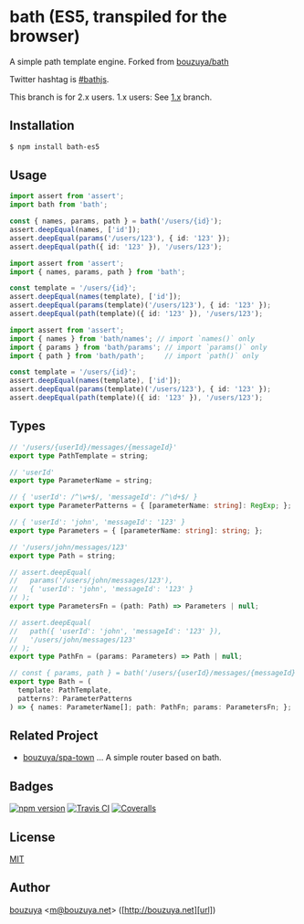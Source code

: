 # bath (ES5, transpiled for the browser)

A simple path template engine. Forked from [bouzuya/bath](https://github.com/bouzuya/bath)

Twitter hashtag is [#bathjs](https://twitter.com/hashtag/bathjs).

This branch is for 2.x users. 1.x users: See [1.x](/../../tree/1.x) branch.

## Installation

```bash
$ npm install bath-es5
```

## Usage

```ts
import assert from 'assert';
import bath from 'bath';

const { names, params, path } = bath('/users/{id}');
assert.deepEqual(names, ['id']);
assert.deepEqual(params('/users/123'), { id: '123' });
assert.deepEqual(path({ id: '123' }), '/users/123');
```

```ts
import assert from 'assert';
import { names, params, path } from 'bath';

const template = '/users/{id}';
assert.deepEqual(names(template), ['id']);
assert.deepEqual(params(template)('/users/123'), { id: '123' });
assert.deepEqual(path(template)({ id: '123' }), '/users/123');
```

```ts
import assert from 'assert';
import { names } from 'bath/names'; // import `names()` only
import { params } from 'bath/params'; // import `params()` only
import { path } from 'bath/path';     // import `path()` only

const template = '/users/{id}';
assert.deepEqual(names(template), ['id']);
assert.deepEqual(params(template)('/users/123'), { id: '123' });
assert.deepEqual(path(template)({ id: '123' }), '/users/123');
```

## Types

```ts
// '/users/{userId}/messages/{messageId}'
export type PathTemplate = string;

// 'userId'
export type ParameterName = string;

// { 'userId': /^\w+$/, 'messageId': /^\d+$/ }
export type ParameterPatterns = { [parameterName: string]: RegExp; };

// { 'userId': 'john', 'messageId': '123' }
export type Parameters = { [parameterName: string]: string; };

// '/users/john/messages/123'
export type Path = string;

// assert.deepEqual(
//   params('/users/john/messages/123'),
//   { 'userId': 'john', 'messageId': '123' }
// );
export type ParametersFn = (path: Path) => Parameters | null;

// assert.deepEqual(
//   path({ 'userId': 'john', 'messageId': '123' }),
//   '/users/john/messages/123'
// );
export type PathFn = (params: Parameters) => Path | null;

// const { params, path } = bath('/users/{userId}/messages/{messageId}')
export type Bath = (
  template: PathTemplate,
  patterns?: ParameterPatterns
) => { names: ParameterName[]; path: PathFn; params: ParametersFn; };
```

## Related Project

- [bouzuya/spa-town][] ... A simple router based on bath.

[bouzuya/spa-town]: https://github.com/bouzuya/spa-town

## Badges

[![npm version][npm-badge-url]][npm-url]
[![Travis CI][travisci-badge-url]][travisci-url]
[![Coveralls][coveralls-badge-url]][coveralls-url]

[npm-badge-url]: https://badge.fury.io/js/bath.svg
[npm-url]: https://www.npmjs.com/package/bath
[travisci-badge-url]: https://travis-ci.org/bouzuya/bath.svg?branch=master
[travisci-url]: https://travis-ci.org/bouzuya/bath
[coveralls-url]: https://coveralls.io/github/bouzuya/bath
[coveralls-badge-url]: https://img.shields.io/coveralls/github/bouzuya/bath.svg

## License

[MIT](LICENSE)

## Author

[bouzuya][user] &lt;[m@bouzuya.net][email]&gt; ([http://bouzuya.net][url])

[user]: https://github.com/bouzuya
[email]: mailto:m@bouzuya.net
[url]: http://bouzuya.net
